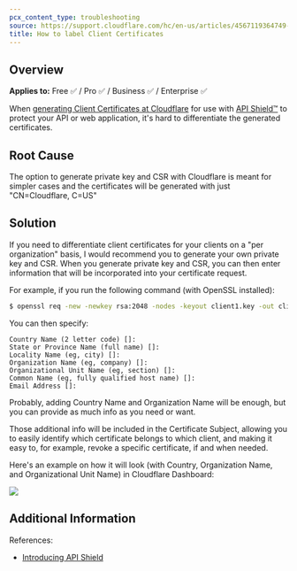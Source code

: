 ```yaml
---
pcx_content_type: troubleshooting
source: https://support.cloudflare.com/hc/en-us/articles/4567119364749-How-to-label-Client-Certificates-
title: How to label Client Certificates
---
```


## Overview

**Applies to:** Free ✅ / Pro ✅ / Business ✅ / Enterprise ✅

When [generating Client Certificates at Cloudflare](/ssl/client-certificates/create-a-client-certificate) for use with [API Shield™](/api-shield/security/mtls/configure/) to protect your API or web application, it's hard to differentiate the generated certificates.

## Root Cause

The option to generate private key and CSR with Cloudflare is meant for simpler cases and the certificates will be generated with just "CN=Cloudflare, C=US" 

## Solution

If you need to differentiate client certificates for your clients on a "per organization" basis, I would recommend you to generate your own private key and CSR. When you generate private key and CSR, you can then enter information that will be incorporated into your certificate request.

For example, if you run the following command (with OpenSSL installed):

```sh
$ openssl req -new -newkey rsa:2048 -nodes -keyout client1.key -out client1.csr
```

You can then specify:

```
Country Name (2 letter code) []:
State or Province Name (full name) []:
Locality Name (eg, city) []:
Organization Name (eg, company) []:
Organizational Unit Name (eg, section) []:
Common Name (eg, fully qualified host name) []:
Email Address []:
```

Probably, adding Country Name and Organization Name will be enough, but you can provide as much info as you need or want.

Those additional info will be included in the Certificate Subject, allowing you to easily identify which certificate belongs to which client, and making it easy to, for example, revoke a specific certificate, if and when needed.

Here's an example on how it will look (with Country, Organization Name, and Organizational Unit Name) in Cloudflare Dashboard:

![](/images/support/chrome_mQRJVOpkTQ.png)

## Additional Information

References:

-   [Introducing API Shield](https://blog.cloudflare.com/introducing-api-shield/)
